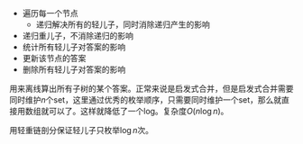 - 遍历每一个节点
  - 递归解决所有的轻儿子，同时消除递归产生的影响
- 递归重儿子，不消除递归的影响
- 统计所有轻儿子对答案的影响
- 更新该节点的答案
- 删除所有轻儿子对答案的影响

用来离线算出所有子树的某个答案。正常来说是启发式合并，但是启发式合并需要同时维护$n$个set，这里通过优秀的枚举顺序，只需要同时维护一个set，那么就直接用数组就可以了。这样就降低了一个log。复杂度$O(n\log n)$。

用轻重链剖分保证轻儿子只枚举$\log n$次。